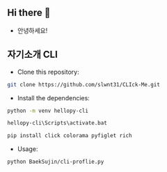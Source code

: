## Hi there 👋

<!--
**slwnt31/slwnt31** is a ✨ _special_ ✨ repository because its `README.md` (this file) appears on your GitHub profile.

Here are some ideas to get you started:

- 🔭 I’m currently working on ...
- 🌱 I’m currently learning ...
- 👯 I’m looking to collaborate on ...
- 🤔 I’m looking for help with ...
- 💬 Ask me about ...
- 📫 How to reach me: ...
- 😄 Pronouns: ...
- ⚡ Fun fact: ...
-->


- 안녕하세요!

## 자기소개 CLI
- Clone this repository:
```sh
git clone https://github.com/slwnt31/CLIck-Me.git
```
- Install the dependencies:
```sh
python -m venv hellopy-cli

hellopy-cli\Scripts\activate.bat

pip install click colorama pyfiglet rich
```
- Usage:
```
python BaekSujin/cli-proflie.py
```

